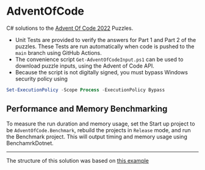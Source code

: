 # AdventOfCode

C# solutions to the [Advent Of Code 2022](https://adventofcode.com/) Puzzles.

- Unit Tests are provided to verify the answers for Part 1 and Part 2 of the puzzles. These Tests are run automatically when code is pushed to the `main` branch using GitHub Actions.
- The convenience script `Get-AdventOfCodeInput.ps1` can be used to download puzzle inputs, using the Advent of Code API. 
- Because the script is not digitally signed, you must bypass Windows security policy using

```powershell
Set-ExecutionPolicy -Scope Process -ExecutionPolicy Bypass
```

## Performance and Memory Benchmarking

To measure the run duration and memory usage, set the Start up project to be `AdventOfCode.Benchmark`, rebuild the projects in `Release` mode, and run the Benchmark project. This will output timing and memory usage using BenchamrkDotnet.

----
The structure of this solution was based on [this example](https://github.com/nick-wilson95/AdventOfCode2022)